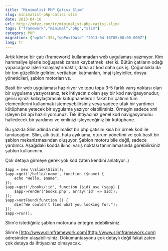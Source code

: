 ```yaml
---
title: "Minimalist PHP Çatısı Slim"
slug: minimalist-php-catisi-slim
date: 2013-04-16
url: http://mfyz.com/tr/minimalist-php-catisi-slim/
tags: ["framework","minimal","php","slim"]
category: PHP
migration: {"wpId":354,"wpPostDate":"2013-04-16T05:00:00.000Z"}
lang: tr
---
```


Artık kimse bir çatı (framework) kullanmadan web uygulaması yazmıyor. Kim hammaliye işlerle boğuşarak zaman kaybetmek ister ki. Bütün çatıların odağı yapacağınız işleri kolaylaştırmaktır, daha az kod daha çok iş. Çoğunlukla da bir ton güzellikle gelirler, vertiabanı katmanları, imaj işleyiciler, dosya yöneticileri, şablon motorları vs.

Basit bir web uygulaması hazırlıyor ve topu topu 3-5 farklı varış noktası olan bir uygulama yazıyorsanız, tek ihtiyacınız olan şey bir kod navigasyonudur, gerisi işinizi kolaylaştıracak kütüphanelerdir fakat bir çatının tüm elementlerini kullanmak istemeyebilirsiniz veya sadece ufak bir yardımcı kütüphane yetecek bir uygulama yazıyor olabilirsiniz. Örnegin sadece xml işleyen bir api hazırlıyorsunuz. Tek ihtiyacınız genel kod navigasyonunu halledecek bir yardımcı ve xmlinizi işleyeceğiniz bir kütüphane.

Bu yazıda Slim adında minimalist bir php çatısını kısa bir örnek kod ile tanıtacağım. Slim, altı üstü, hata ayıklama, oturum yönetimi ve çok basit bir şablon mekanizmasından oluşuyor. Şablon motoru bile değil, sadece yardımcı. Aşağıdaki kodda ikinci varış noktası tanımlamasında görebilirsiniz şablon kullanımını.

Çok detaya girmeye gerek yok kod zaten kendini anlatıyor :)
```
$app = new \\Slim\\Slim();
$app->get('/hello/:name', function ($name) {
    echo "Hello, $name";
});
$app->get('/books/:id', function ($id) use ($app) {
    $app->render('books.php', array('id' => $id));
});
$app->notFound(function () {
    die("We couldn't find what you looking for.");
});
$app->run();

```
Slim'e istediğiniz şablon motorunu entegre edebilirsiniz.

Slim'e [http://www.slimframework.com](http://www.slimframework.com) adresinden ulaşabilirsiniz. Dökümantasyonu çok detaylı değil fakat zaten çok detaya da ihtiyacınız olmayacak.